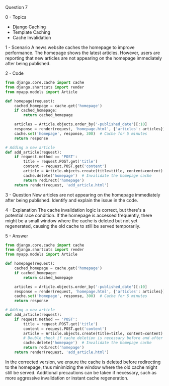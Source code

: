 Question 7

0 - Topics
- Django Caching
- Template Caching
- Cache Invalidation

1 - Scenario
A news website caches the homepage to improve performance. The homepage shows the latest articles. However, users are reporting that new articles are not appearing on the homepage immediately after being published.

2 - Code
```python
from django.core.cache import cache
from django.shortcuts import render
from myapp.models import Article

def homepage(request):
    cached_homepage = cache.get('homepage')
    if cached_homepage:
        return cached_homepage

    articles = Article.objects.order_by('-published_date')[:10]
    response = render(request, 'homepage.html', {'articles': articles})
    cache.set('homepage', response, 300)  # Cache for 5 minutes
    return response

# Adding a new article
def add_article(request):
    if request.method == 'POST':
        title = request.POST.get('title')
        content = request.POST.get('content')
        article = Article.objects.create(title=title, content=content)
        cache.delete('homepage')  # Invalidate the homepage cache
        return redirect('homepage')
    return render(request, 'add_article.html')
```

3 - Question
New articles are not appearing on the homepage immediately after being published. Identify and explain the issue in the code.

4 - Explanation
The cache invalidation logic is correct, but there's a potential race condition. If the homepage is accessed frequently, there might be a small window where the cache is deleted but not yet regenerated, causing the old cache to still be served temporarily.

5 - Answer
```python
from django.core.cache import cache
from django.shortcuts import render
from myapp.models import Article

def homepage(request):
    cached_homepage = cache.get('homepage')
    if cached_homepage:
        return cached_homepage

    articles = Article.objects.order_by('-published_date')[:10]
    response = render(request, 'homepage.html', {'articles': articles})
    cache.set('homepage', response, 300)  # Cache for 5 minutes
    return response

# Adding a new article
def add_article(request):
    if request.method == 'POST':
        title = request.POST.get('title')
        content = request.POST.get('content')
        article = Article.objects.create(title=title, content=content)
        # Double check if cache deletion is necessary before and after article creation
        cache.delete('homepage')  # Invalidate the homepage cache
        return redirect('homepage')
    return render(request, 'add_article.html')
```
In the corrected version, we ensure the cache is deleted before redirecting to the homepage, thus minimizing the window where the old cache might still be served. Additional precautions can be taken if necessary, such as more aggressive invalidation or instant cache regeneration.

